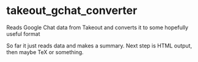 # takeout_gchat_converter
Reads Google Chat data from Takeout and converts it to some hopefully useful format

So far it just reads data and makes a summary. Next step is HTML output, then maybe TeX or something.
